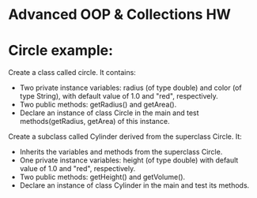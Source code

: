 # Advanced OOP & Collections HW

# Circle example:
Create a class called circle. It contains:

* Two private instance variables: radius (of type double) and color (of type String), with default value of 1.0 and "red", respectively.
* Two public methods: getRadius() and getArea().
* Declare an instance of class Circle in the main and test methods(getRadius, getArea) of this instance.


Create a subclass called Cylinder derived from the superclass Circle. It:
* Inherits the variables and methods from the superclass Circle.
* One private instance variables: height (of type double) with default value of 1.0 and "red", respectively.
* Two public methods: getHeight() and getVolume().
* Declare an instance of class Cylinder in the main and test its methods. 


